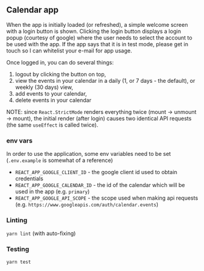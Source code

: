 ## Calendar app

When the app is initially loaded (or refreshed), a simple welcome screen with a login button is shown.
Clicking the login button displays a login popup (courtesy of google) where the user needs to select the account to be used with the app.
If the app says that it is in test mode, please get in touch so I can whitelist your e-mail for app usage.

Once logged in, you can do several things:

1. logout by clicking the button on top,
2. view the events in your calendar in a daily (1, or 7 days - the default), or weekly (30 days) view,
3. add events to your calendar,
4. delete events in your calendar

NOTE: since `React.StrictMode` renders everything twice (mount -> unmount -> mount), the initial render (after login) causes two identical API requests (the same `useEffect` is called twice).

### env vars

In order to use the application, some env variables need to be set (`.env.example` is somewhat of a reference)

- `REACT_APP_GOOGLE_CLIENT_ID` - the google client id used to obtain credentials
- `REACT_APP_GOOGLE_CALENDAR_ID` - the id of the calendar which will be used in the app (e.g. `primary`)
- `REACT_APP_GOOGLE_API_SCOPE` - the scope used when making api requests (e.g. `https://www.googleapis.com/auth/calendar.events`)

### Linting

`yarn lint` (with auto-fixing)

### Testing

`yarn test`
